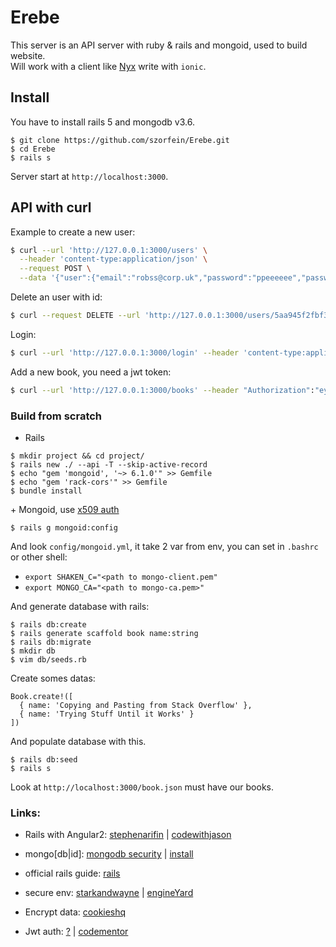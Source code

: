 # Erebe

This server is an API server with ruby & rails and mongoid, used to build website.  
Will work with a client like [Nyx](https://github.com/szorfein/Nyx) write with `ionic`.

## Install

You have to install rails 5 and mongodb v3.6.

    $ git clone https://github.com/szorfein/Erebe.git
    $ cd Erebe
    $ rails s

Server start at `http://localhost:3000`.

## API with curl

Example to create a new user:

```sh
$ curl --url 'http://127.0.0.1:3000/users' \
  --header 'content-type:application/json' \
  --request POST \
  --data '{"user":{"email":"robss@corp.uk","password":"ppeeeeee","password_confirmation":"ppeeeeee"}}'
```

Delete an user with id:

```sh
$ curl --request DELETE --url 'http://127.0.0.1:3000/users/5aa945f2fbf3af1f82b7b342'
```

Login: 

```sh
$ curl --url 'http://127.0.0.1:3000/login' --header 'content-type:application/json' --request POST --data '{"email":"robss@corp.uk","password":"ppeeeeee"}'
```

Add a new book, you need a jwt token:

```sh
$ curl --url 'http://127.0.0.1:3000/books' --header "Authorization":"eyJ0eXAiOiJKV1QiLCJhbGciOiJIUzI1NiJ9.eyJ1c2VyX2lkIjp7IiRvaWQiOiI1YWE5NDYyM2ZiZjNhZjI3ZTNiY2NmZDAifX0.hlZf_CzNxmB_DjtM20bU-d6ou2TObrbFYdB7B_VZd-4" --header 'content-type:application/json' --request POST --data '{"book":{"name":"kari"}}'
```

### Build from scratch

+ Rails

```
$ mkdir project && cd project/
$ rails new ./ --api -T --skip-active-record
$ echo "gem 'mongoid', '~> 6.1.0'" >> Gemfile
$ echo "gem 'rack-cors'" >> Gemfile
$ bundle install
```

+ Mongoid, use [x509 auth](https://szorfein.github.io/mongodb/secure-mongodb/)

```
$ rails g mongoid:config
```

And look `config/mongoid.yml`, it take 2 var from env, you can set in `.bashrc` or other shell:

+ `export SHAKEN_C="<path to mongo-client.pem"`
+ `export MONGO_CA="<path to mongo-ca.pem>"`

And generate database with rails:

    $ rails db:create
    $ rails generate scaffold book name:string
    $ rails db:migrate
    $ mkdir db
    $ vim db/seeds.rb

Create somes datas:

```
Book.create!([
  { name: 'Copying and Pasting from Stack Overflow' },
  { name: 'Trying Stuff Until it Works' }
])
```

And populate database with this.

    $ rails db:seed
    $ rails s

Look at `http://localhost:3000/book.json` must have our books.

### Links: 

+ Rails with Angular2: [stephenarifin](https://blogstephenarifin.wordpress.com/2017/01/09/angular-2-and-ruby-on-rails-on-heroku/) | [codewithjason](https://www.codewithjason.com/getting-started-with-angular-and-rails/)  
+ mongo[db|id]: [mongodb security](https://docs.mongodb.com/manual/administration/security-checklist/) | [install](https://docs.mongodb.com/mongoid/master/tutorials/mongoid-installation/)  
+ official rails guide: [rails](http://guides.rubyonrails.org/getting_started.html)  
+ secure env: [starkandwayne](http://www.starkandwayne.com/blog/rails-5-1-applications-can-be-a-lot-more-secretive-on-cloud-foundry-and-heroku/) | [engineYard](https://www.engineyard.com/blog/encrypted-rails-secrets-on-rails-5.1)  
+ Encrypt data: [cookieshq](https://www.cookieshq.co.uk/posts/encrypting-secrets-with-rails)

+ Jwt auth: [?](https://github.com/pluralsight/guides/blob/master/published/ruby-ruby-on-rails/token-based-authentication-with-ruby-on-rails-5-api/article.md) | [codementor](https://www.codementor.io/omedale/simple-approach-to-rails-5-api-authentication-with-json-web-token-cpqbgrdo6)
